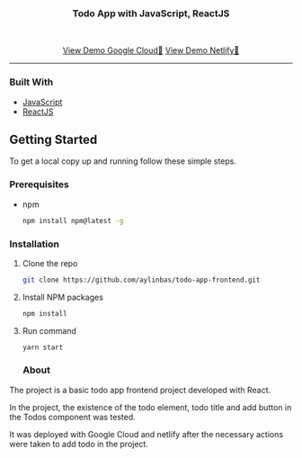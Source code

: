 <p align="center">
    <h3 align="center">Todo App with JavaScript, ReactJS</h3>
    <br />
        <p align="center">
        <a href="https://todo-app-frontend-335117.uc.r.appspot.com/">View Demo Google Cloud🚀</a>
        <a href="https://keen-sinoussi-97dcfa.netlify.app/">View Demo Netlify🚀</a>
    </p>
</p>


<hr>

### Built With
- [JavaScript](https://www.javascript.com/)
- [ReactJS](https://reactjs.org/)

<!-- GETTING STARTED -->

## Getting Started

To get a local copy up and running follow these simple steps.

### Prerequisites

- npm
  ```sh
  npm install npm@latest -g
  ```
### Installation

1. Clone the repo
   ```sh
   git clone https://github.com/aylinbas/todo-app-frontend.git
   ```
2. Install NPM packages
   ```sh
   npm install
   ```
3. Run command

   ```sh
   yarn start
   ```
   
   ### About
   
The project is a basic todo app frontend project developed with React.

In the project, the existence of the todo element, todo title and add button in the Todos component was tested.

It was deployed with Google Cloud and netlify after the necessary actions were taken to add todo in the project.
